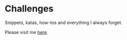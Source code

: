 # Challenges
Snippets, katas, how-tos and everything I always forget.

Please visit me [here](https://roskenet.github.io/challenges/).

